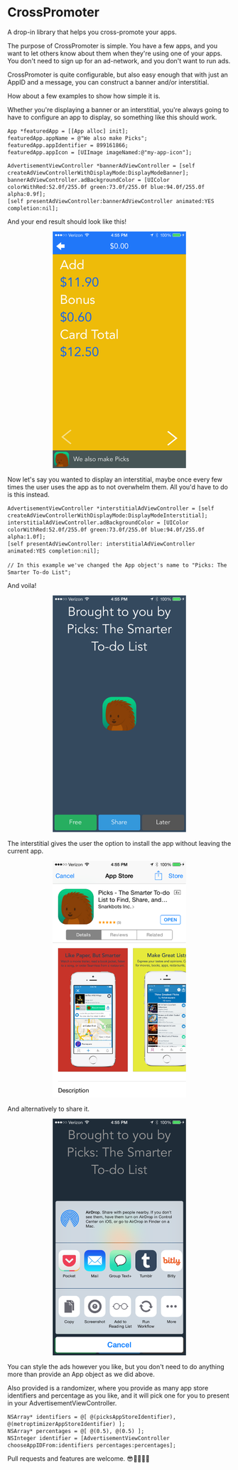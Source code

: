 CrossPromoter
========================

A drop-in library that helps you cross-promote your apps.

The purpose of CrossPromoter is simple. You have a few apps, and you want to let others know about them when they're using one of your apps. You don't need to sign up for an ad-network, and you don't want to run ads.

CrossPromoter is quite configurable, but also easy enough that with just an AppID and a message, you can construct a banner and/or interstitial.

How about a few examples to show how simple it is.

Whether you're displaying a banner or an interstitial, you're always going to have to configure an app to display, so something like this should work.

```
App *featuredApp = [[App alloc] init];
featuredApp.appName = @"We also make Picks";
featuredApp.appIdentifier = 899161866;
featuredApp.appIcon = [UIImage imageNamed:@"my-app-icon"];
```

```
AdvertisementViewController *bannerAdViewController = [self createAdViewControllerWithDisplayMode:DisplayModeBanner];
bannerAdViewController.adBackgroundColor = [UIColor colorWithRed:52.0f/255.0f green:73.0f/255.0f blue:94.0f/255.0f alpha:0.9f];
[self presentAdViewController:bannerAdViewController animated:YES completion:nil];
```

And your end result should look like this!

<center><img src="/images/Banner.png" width="300px" height="533px"></center>

Now let's say you wanted to display an interstitial, maybe once every few times the user uses the app as to not overwhelm them. All you'd have to do is this instead.

```
AdvertisementViewController *interstitialAdViewController = [self createAdViewControllerWithDisplayMode:DisplayModeInterstitial];
interstitialAdViewController.adBackgroundColor = [UIColor colorWithRed:52.0f/255.0f green:73.0f/255.0f blue:94.0f/255.0f alpha:1.0f];
[self presentAdViewController: interstitialAdViewController animated:YES completion:nil];

// In this example we've changed the App object's name to "Picks: The Smarter To-do List";
```

And voila!

<center><img src="/images/Interstitial.png" width="300px" height="533px"></center>

The interstitial gives the user the option to install the app without leaving the current app.

<center><img src="/images/App%20Store.png" width="300px" height="533px"></center>

And alternatively to share it.

<center><img src="/images/Share.png" width="300px" height="533px"></center>


You can style the ads however you like, but you don't need to do anything more than provide an App object as we did above.

Also provided is a randomizer, where you provide as many app store identifiers and percentage as you like, and it will pick one for you to present in your AdvertisementViewController.

```
NSArray* identifiers = @[ @(picksAppStoreIdentifier), @(metroptimizerAppStoreIdentifier) ];
NSArray* percentages = @[ @(0.5), @(0.5) ];
NSInteger identifier = [AdvertisementViewController chooseAppIDFrom:identifiers percentages:percentages];
```

Pull requests and features are welcome. 😎👻🎉🎊🎉